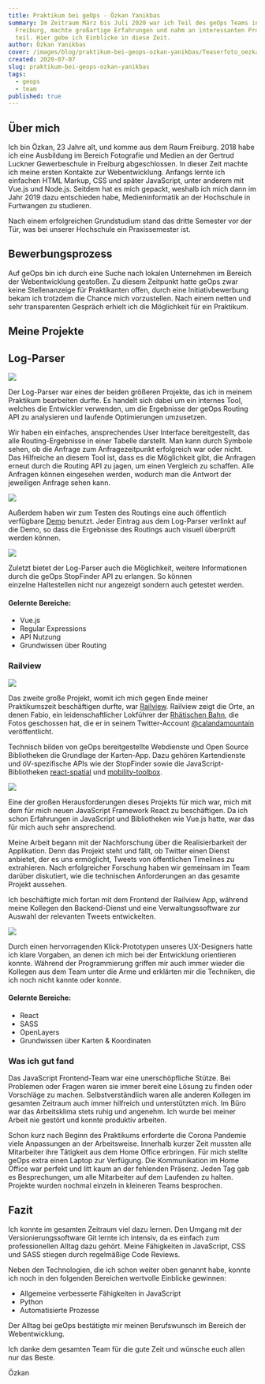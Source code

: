 ```yaml
---
title: Praktikum bei geOps - Özkan Yanikbas
summary: Im Zeitraum März bis Juli 2020 war ich Teil des geOps Teams in
  Freiburg, machte großartige Erfahrungen und nahm an interessanten Projekten
  teil. Hier gebe ich Einblicke in diese Zeit.
author: Özkan Yanikbas
cover: /images/blog/praktikum-bei-geops-ozkan-yanikbas/Teaserfoto_oezkan.png
created: 2020-07-07
slug: praktikum-bei-geops-ozkan-yanikbas
tags:
  - geops
  - team
published: true
---
```

Über mich
---------

Ich bin Özkan, 23 Jahre alt, und komme aus dem Raum Freiburg. 2018 habe ich eine Ausbildung im Bereich Fotografie und Medien an der Gertrud Luckner Gewerbeschule in Freiburg abgeschlossen. In dieser Zeit machte ich meine ersten Kontakte zur Webentwicklung. Anfangs lernte ich einfachen HTML Markup, CSS und später JavaScript, unter anderem mit Vue.js und Node.js. Seitdem hat es mich gepackt, weshalb ich mich dann im Jahr 2019 dazu entschieden habe, Medieninformatik an der Hochschule in Furtwangen zu studieren.

Nach einem erfolgreichen Grundstudium stand das dritte Semester vor der Tür, was bei unserer Hochschule ein Praxissemester ist.

Bewerbungsprozess
-----------------

Auf geOps bin ich durch eine Suche nach lokalen Unternehmen im Bereich der Webentwicklung gestoßen. Zu diesem Zeitpunkt hatte geOps zwar keine Stellenanzeige für Praktikanten offen, durch eine Initiativbewerbung bekam ich trotzdem die Chance mich vorzustellen. Nach einem netten und sehr transparenten Gespräch erhielt ich die Möglichkeit für ein Praktikum.

Meine Projekte
--------------

## Log-Parser

![](/images/blog/praktikum-bei-geops-ozkan-yanikbas/log-parser-2.png)

Der Log-Parser war eines der beiden größeren Projekte, das ich in meinem Praktikum bearbeiten durfte. Es handelt sich dabei um ein internes Tool, welches die Entwickler verwenden, um die Ergebnisse der geOps Routing API zu analysieren und laufende Optimierungen umzusetzen.

Wir haben ein einfaches, ansprechendes User Interface bereitgestellt, das alle Routing-Ergebnisse in einer Tabelle darstellt. Man kann durch Symbole sehen, ob die Anfrage zum Anfragezeitpunkt erfolgreich war oder nicht. Das Hilfreiche an diesem Tool ist, dass es die Möglichkeit gibt, die Anfragen erneut durch die Routing API zu jagen, um einen Vergleich zu schaffen. Alle Anfragen können eingesehen werden, wodurch man die Antwort der jeweiligen Anfrage sehen kann. 

![](/images/blog/praktikum-bei-geops-ozkan-yanikbas/log-parser%20to%20geops-routing-demo_0.png)

Außerdem haben wir zum Testen des Routings eine auch öffentlich verfügbare [Demo](https://routing-demo.geops.io/) benutzt. Jeder Eintrag aus dem Log-Parser verlinkt auf die Demo, so dass die Ergebnisse des Routings auch visuell überprüft werden können.

![](/images/blog/praktikum-bei-geops-ozkan-yanikbas/log-parser-1_0.png)

Zuletzt bietet der Log-Parser auch die Möglichkeit, weitere Informationen durch die geOps StopFinder API zu erlangen. So können einzelne Haltestellen nicht nur angezeigt sondern auch getestet werden.

#### Gelernte Bereiche:

*   Vue.js
*   Regular Expressions
*   API Nutzung
*   Grundwissen über Routing

### Railview

![](/images/blog/praktikum-bei-geops-ozkan-yanikbas/Railview%20%282%29_0.png)

Das zweite große Projekt, womit ich mich gegen Ende meiner Praktikumszeit beschäftigen durfte, war [Railview](https://railview.geops.io). Railview zeigt die Orte, an denen Fabio, ein leidenschaftlicher Lokführer der [Rhätischen Bahn](https://twitter.com/rhaetischebahn), die Fotos geschossen hat, die er in seinem Twitter-Account [@calandamountain](https://twitter.com/calandamountain) veröffentlicht.

Technisch bilden von geOps bereitgestellte Webdienste und Open Source Bibliotheken die Grundlage der Karten-App. Dazu gehören Kartendienste und öV-spezifische APIs wie der StopFinder sowie die JavaScript-Bibliotheken [react-spatial](http://react-spatial.geops.de/) und [mobility-toolbox](https://mobility-toolbox-js.geops.io/).

![](/images/blog/praktikum-bei-geops-ozkan-yanikbas/Bildschirmfoto%202020-08-01%20um%2009.56.16%20%281%29_0.png)

Eine der großen Herausforderungen dieses Projekts für mich war, mich mit dem für mich neuen JavaScript Framework React zu beschäftigen. Da ich schon Erfahrungen in JavaScript und Bibliotheken wie Vue.js hatte, war das für mich auch sehr ansprechend.

Meine Arbeit begann mit der Nachforschung über die Realisierbarkeit der Applikation. Denn das Projekt steht und fällt, ob Twitter einen Dienst anbietet, der es uns ermöglicht, Tweets von öffentlichen Timelines zu extrahieren. Nach erfolgreicher Forschung haben wir gemeinsam im Team darüber diskutiert, wie die technischen Anforderungen an das gesamte Projekt aussehen. 

Ich beschäftigte mich fortan mit dem Frontend der Railview App, während meine Kollegen den Backend-Dienst und eine Verwaltungssoftware zur Auswahl der relevanten Tweets entwickelten.

![](/images/blog/praktikum-bei-geops-ozkan-yanikbas/Bildschirmfoto%202020-08-01%20um%2009.59.25%20%281%29_0.png)

Durch einen hervorragenden Klick-Prototypen unseres UX-Designers hatte ich klare Vorgaben, an denen ich mich bei der Entwicklung orientieren konnte. Während der Programmierung griffen mir auch immer wieder die Kollegen aus dem Team unter die Arme und erklärten mir die Techniken, die ich noch nicht kannte oder konnte.

#### Gelernte Bereiche:

*   React
*   SASS
*   OpenLayers
*   Grundwissen über Karten & Koordinaten

### Was ich gut fand

Das JavaScript Frontend-Team war eine unerschöpfliche Stütze. Bei Problemen oder Fragen waren sie immer bereit eine Lösung zu finden oder Vorschläge zu machen. Selbstverständlich waren alle anderen Kollegen im gesamten Zeitraum auch immer hilfreich und unterstützten mich. Im Büro war das Arbeitsklima stets ruhig und angenehm. Ich wurde bei meiner Arbeit nie gestört und konnte produktiv arbeiten.

Schon kurz nach Beginn des Praktikums erforderte die Corona Pandemie viele Anpassungen an der Arbeitsweise. Innerhalb kurzer Zeit mussten alle Mitarbeiter ihre Tätigkeit aus dem Home Office erbringen. Für mich stellte geOps extra einen Laptop zur Verfügung. Die Kommunikation im Home Office war perfekt und litt kaum an der fehlenden Präsenz. Jeden Tag gab es Besprechungen, um alle Mitarbeiter auf dem Laufenden zu halten. Projekte wurden nochmal einzeln in kleineren Teams besprochen.

Fazit
-----

Ich konnte im gesamten Zeitraum viel dazu lernen. Den Umgang mit der Versionierungssoftware Git lernte ich intensiv, da es einfach zum professionellen Alltag dazu gehört. Meine Fähigkeiten in JavaScript, CSS und SASS stiegen durch regelmäßige Code Reviews.

Neben den Technologien, die ich schon weiter oben genannt habe, konnte ich noch in den folgenden Bereichen wertvolle Einblicke gewinnen:

*   Allgemeine verbesserte Fähigkeiten in JavaScript
*   Python
*   Automatisierte Prozesse

Der Alltag bei geOps bestätigte mir meinen Berufswunsch im Bereich der Webentwicklung.

Ich danke dem gesamten Team für die gute Zeit und wünsche euch allen nur das Beste.

  
  
Özkan
